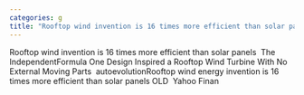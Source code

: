 ```yaml
---
categories: g
title: "Rooftop wind invention is 16 times more efficient than solar panels  The Independent"
---
```

Rooftop wind invention is 16 times more efficient than solar panels&nbsp;&nbsp;The IndependentFormula One Design Inspired a Rooftop Wind Turbine With No External Moving Parts&nbsp;&nbsp;autoevolutionRooftop wind energy invention is 16 times more efficient than solar panels OLD&nbsp;&nbsp;Yahoo Finan